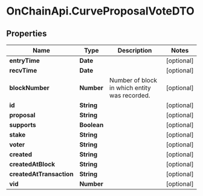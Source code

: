 # OnChainApi.CurveProposalVoteDTO

## Properties

Name | Type | Description | Notes
------------ | ------------- | ------------- | -------------
**entryTime** | **Date** |  | [optional] 
**recvTime** | **Date** |  | [optional] 
**blockNumber** | **Number** | Number of block in which entity was recorded. | [optional] 
**id** | **String** |  | [optional] 
**proposal** | **String** |  | [optional] 
**supports** | **Boolean** |  | [optional] 
**stake** | **String** |  | [optional] 
**voter** | **String** |  | [optional] 
**created** | **String** |  | [optional] 
**createdAtBlock** | **String** |  | [optional] 
**createdAtTransaction** | **String** |  | [optional] 
**vid** | **Number** |  | [optional] 


